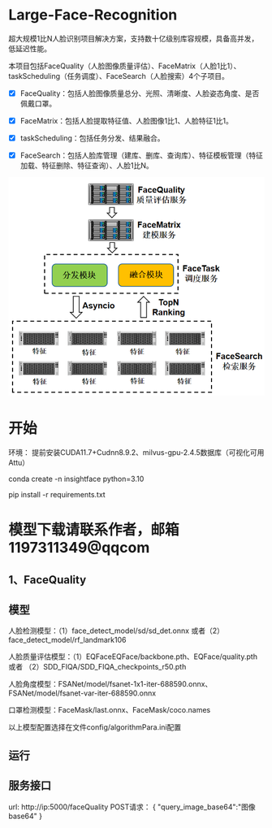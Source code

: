 # Large-Face-Recognition

超大规模1比N人脸识别项目解决方案，支持数十亿级别库容规模，具备高并发，低延迟性能。

本项目包括FaceQuality（人脸图像质量评估）、FaceMatrix（人脸1比1）、taskScheduling（任务调度）、FaceSearch（人脸搜索）4个子项目。

- [x] FaceQuality：包括人脸图像质量总分、光照、清晰度、人脸姿态角度、是否佩戴口罩。

- [x] FaceMatrix：包括人脸提取特征值、人脸图像1比1、人脸特征1比1。

- [x] taskScheduling：包括任务分发、结果融合。

- [x] FaceSearch：包括人脸库管理（建库、删库、查询库）、特征模板管理（特征加载、特征删除、特征查询）、人脸1比N。

<div align="left">
  <img src="https://github.com/wangjiaxing-00/Large-Face-Recognition/blob/main/images/1.png" width="640"/>
</div>

# 开始

环境： 提前安装CUDA11.7+Cudnn8.9.2、milvus-gpu-2.4.5数据库（可视化可用Attu）

conda create -n insightface python=3.10

pip install -r requirements.txt

# 模型下载请联系作者，邮箱1197311349@qqcom

## 1、FaceQuality

## 模型

人脸检测模型：（1）face_detect_model/sd/sd_det.onnx  或者（2）face_detect_model/rf_landmark106

人脸质量评估模型：（1）EQFaceEQFace/backbone.pth、EQFace/quality.pth   或者  （2）SDD_FIQA/SDD_FIQA_checkpoints_r50.pth

人脸角度模型：FSANet/model/fsanet-1x1-iter-688590.onnx、FSANet/model/fsanet-var-iter-688590.onnx

口罩检测模型：FaceMask/last.onnx、FaceMask/coco.names

以上模型配置选择在文件config/algorithmPara.ini配置

## 运行



## 服务接口
url: http://ip:5000/faceQuality
POST请求：
{
    "query_image_base64":"图像base64"
}



